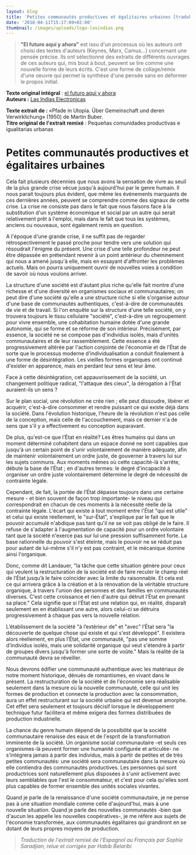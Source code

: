 ```yaml
---
layout: blog
title: 'Petites communautés productives et égalitaires urbaines [tradukto#002]'
date: '2018-04-11T15:17:09+02:00'
thumbnail: /images/uploads/logo-lasindias.png
---
```

> **"El futuro aquí y ahora"** est issu d'un processus où les auteurs ont choisi des textes d'auteurs (Keynes, Marx, Camus...) concernant une pensée précise. Ils ont sélectionné des extraits de différents ouvrages de ces auteurs qui, mis bout à bout, peuvent se lire comme une nouvelle forme de leurs écrits. C'est une forme de collage/remix d'une oeuvre qui permet la synthèse d'une pensée sans en déformer le propos initial. 

**Texte original intégral** : [el futuro aqui y ahora](https://lasindias.blog/el-futuro-aqui-y-ahora)\
**Auteurs :** [Las Indias Electronicas](https://lasindias.blog/)

**Texte extrait de :** «Pfade in Utopia. Über Gemeinschaft und deren Verwirklichung» (1950) de Martin Buber.\
**Titre original de l'extrait remixé** : Pequeñas comunidades productivas e igualitarias urbanas

# Petites communautés productives et égalitaires urbaines

Cela fait plusieurs décennies que nous avons la sensation de vivre au seuil de la plus grande crise vécue jusqu'à aujourd'hui par le genre humain.  Il nous parait toujours plus évident, que même les événements marquants de ces dernières années, peuvent se comprendre comme des signaux de cette crise. La crise ne consiste pas dans le fait que nous faisons face à la substitution d'un système économique et social par un autre  qui serait relativement prêt à l'emploi, mais dans le fait que tous les systèmes, anciens ou nouveaux, sont également remis en question.

A l'époque d'une grande crise, il ne suffit pas de regarder rétrospectivement le passé proche pour tendre vers une solution qui résoudrait l'énigme du présent. Une crise d'une telle profondeur ne peut être dépassée en prétendant revenir à un point antérieur du cheminement qui nous a amené jusqu'à elle, mais en essayant d'affronter les problèmes actuels. Mais on pourra uniquement ouvrir de nouvelles voies à condition de savoir où nous voulons arriver. 

La structure d'une société est d'autant plus riche qu'elle fait montre d'une richesse et d'une diversité en organismes sociaux et communautaires; on peut dire d'une société qu'elle a une structure riche si elle s'organise autour d'une base de communautés authentiques, c'est-à-dire de  communautés de vie et de travail. Si l'on enquête sur la structure d'une telle société, on y trouvera toujours le tissu cellulaire "société", c'est-à-dire un regroupement pour vivre ensemble, une cohabitation humaine dotée d'une grande autonomie, qui se forme et se réforme de son intérieur. Précisément, par essence, la société ne se compose pas d'individus isolés, mais d'unités communautaires et de leur rassemblement. Cette essence a été progressivement altérée par l'action conjointe de l'économie et de l’État de sorte que le processus moderne d'individualisation a conduit finalement à une forme de désintégration. Les vieilles formes organiques ont continué d'exister en apparence, mais en perdant leur sens et leur âme.

Face à cette désintégration, cet appauvrissement de la société, un changement politique radical, "l'attaque des cieux", la dérogation à l'État auraient-ils un sens ?

Sur le plan social, une révolution ne crée rien ; elle peut dissoudre, libérer et acquérir, c'est-à-dire consommer et rendre puissant ce qui existe déjà dans la société. Dans l'évolution historique, l'heure de la révolution n'est pas celle de la conception, mais celle de l'accouchement, mais ce dernier n'a de sens que s'il y a effectivement eu conception auparavant.

De plus, qu'est-ce que l’État en réalité? Les êtres humains qui dans un moment déterminé cohabitent dans un espace donné ne sont capables que jusqu'à un certain point de s'unir volontairement de manière adéquate, afin de maintenir volontairement un ordre juste, de gouverner à travers lui sur les sujets communs. Aux moments mêmes où  cette capacité-là s'arrête,  débute la base de l’État ; en d'autres termes: le degré d'incapacité à organiser un ordre juste volontairement détermine le degré de nécessité de contrainte légale.

Cependant, de fait, la portée de l’État dépasse toujours dans une certaine mesure - et bien souvent de façon trop importante- le niveau qui correspondrait en chacun de ces moments à la nécessité réelle de la contrainte légale. L'écart qui existe à tout moment entre l'État "qui est utile" et celui qui existe réellement, le "sur-État", s'explique par le fait que le pouvoir accumulé n'abdique pas tant qu'il ne se voit pas obligé de le faire. Il refuse de s'adapter à l'augmentation de capacité pour un ordre volontaire tant que la société n'exerce pas sur lui une pression suffisamment forte. La base rationnelle du pouvoir s'est éteinte, mais le pouvoir ne se réduit pas pour autant de lui-même s'il n'y est pas contraint, et le mécanique domine ainsi l'organique.

Donc, comme dit Landauer, "la tâche que cette situation génère pour ceux qui veulent la restructuration de la société est de faire reculer le champ réel de l’État jusqu’à le faire coïncider avec la limite du raisonnable. Et cela est ce qui arrivera grâce à la création et à la rénovation de la véritable structure organique, à travers l'union des personnes et des familles en communautés diverses. C'est cette croissance et rien d'autre qui détruit l’État en prenant sa place." Cela signifie que si l’État est une relation qui, en réalité, disparaît seulement en en établissant une autre, alors celui-ci se détruira progressivement à chaque pas vers la nouvelle relation.

L’établissement de la société "à l’extérieur de" et "avec" l’État sera "la découverte de quelque chose qui existe et qui s'est développé". Il existera alors réellement, en plus l’État, une communauté, "pas une somme d’individus isolés, mais une solidarité organique qui veut s'étendre à partir de groupes divers jusqu'à former une sorte de voûte." Mais la réalité de la communauté devra se réveiller.

Nous devrons édifier une communauté authentique avec les matériaux de notre moment historique, dénués de romantismes, en vivant dans le présent. La restructuration de la société et de l'économie sera réalisable seulement dans la mesure où la nouvelle communauté, celle qui unit les formes de production et connecte la production avec la consommation, aura un effet restructurant sur la société urbaine qui est devenue amorphe. Cet effet sera seulement et toujours décisif lorsque le développement technique futur facilitera et même exigera des formes distribuées de production industrielle.

La chance du genre humain dépend de la possibilité que la société communautaire renaisse des eaux et de l'esprit de la transformation imminente de la société. Un organisme social communautaire  -et seuls ces organismes-là peuvent former une humanité configurée et articulée- ne s’intégrera jamais à partir des individus, mais à partir de petites et de très petites communautés: une société sera communautaire dans la mesure où elle contiendra des communautés productives. Les personnes qui sont productrices sont naturellement plus disposées à s'unir activement avec leurs semblables que l'est le consommateur, et c'est pour cela qu'elles sont plus capables de former ensemble des unités sociales vivantes.

Quand je parle de la renaissance d'une société communautaire, je ne pense pas à une situation mondiale comme celle d'aujourd'hui, mais à une nouvelle situation. Quand je parle des nouvelles communautés -bien que d'aucun les appelle les nouvelles coopératives-, je me réfère aux sujets de l'économie transformée, aux communautés égalitaires qui grandiront en se dotant de leurs propres moyens de production.

> _Traduction de l'extrait remixé de l'Espagnol au Français par Sophie Saradjian, relue et corrigée par Habib Belaribi_
